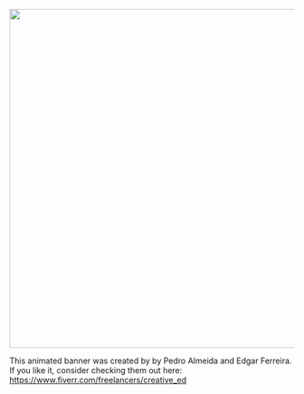 <a href="#"><img width="600" src="https://github.com/dotnet/dotnet-console-games/blob/main/.github/resources/animated-banner.gif?raw=true" /></a>

This animated banner was created by by Pedro Almeida and Edgar Ferreira. If you like it, consider checking them out here:
https://www.fiverr.com/freelancers/creative_ed